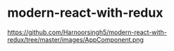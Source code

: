 # modern-react-with-redux

https://github.com/Harnoorsingh5/modern-react-with-redux/tree/master/images/AppComponent.png 